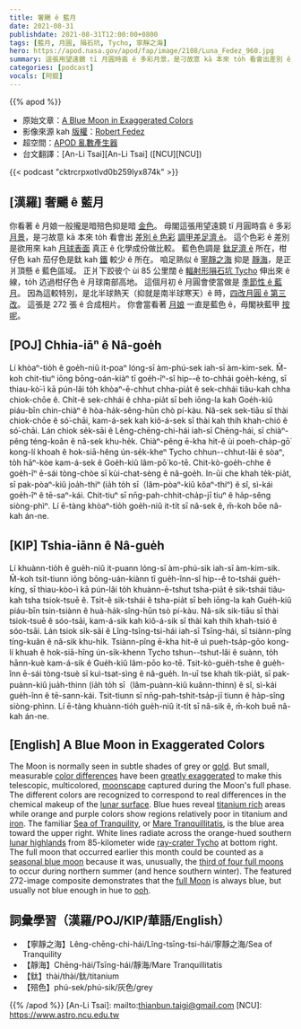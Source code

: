 ```yaml
---
title: 奢颺 ê 藍月
date: 2021-08-31
publishdate: 2021-08-31T12:00:00+0800
tags: [藍月, 月圓, 隕石坑, Tycho, 寧靜之海]
hero: https://apod.nasa.gov/apod/fap/image/2108/Luna_Fedez_960.jpg
summary: 這張用望遠鏡 tī 月圓時翕 ê 多彩月景，是刁故意 kā 本來 to̍h 看會出差別 ê 色彩調甲差足濟 ê。
categories: [podcast]
vocals: [阿錕]
---
```


{{% apod %}}

- 原始文章：[A Blue Moon in Exaggerated Colors](https://apod.nasa.gov/apod/ap210831.html)
- 影像來源 kah [版權][copyright]：[Robert Fedez](https://www.facebook.com/RobertFedezz)
- 超空間：[APOD 亂數產生器](https://apod.nasa.gov/apod/random_apod.html)
- 台文翻譯：[An-Li Tsai][An-Li Tsai] ([NCU][NCU])

{{< podcast "cktrcrpxotlvd0b259lyx874k" >}}

## [漢羅] 奢颺 ê 藍月
你看著 ê 月娘一般攏是暗殕色抑是暗 [金色][gold]。
毋閣這張用望遠鏡 tī 月圓時翕 ê 多彩 [月景][moonscape]，是刁故意 kā 本來 to̍h 看會出 [差別 ê 色彩][color differences] [調甲差足濟 ê][greatly exaggerated]。
這个色彩 ê 差別是欲用來 kah [月球表面][lunar surface] 真正 ê 化學成份做比較。
藍色色調是 [鈦足濟 ê][titanium rich] 所在，柑仔色 kah 茄仔色是鈦 kah [鐵][iron] 較少 ê 所在。
咱足熟似 ê [寧靜之海][Sea of Tranquility] 抑是 [靜海][Mare Tranquillitatis]，是正爿頂懸 ê 藍色區域。
正爿下跤彼个 ùi 85 公里闊 ê [輻射形隕石坑 Tycho][ray-crater Tycho] 伸出來 ê 線，to̍h 迒過柑仔色 ê 月球南部高地。
這個月初 ê 月圓會使當做是 [季節性 ê 藍月][seasonal blue moon]。
因為這較特別，是北半球熱天（抑就是南半球寒天）ê 時，[四改月圓 ê 第三改][third of four full moons]。
這張是 272 張 ê 合成相片。
你會當看著 [月娘][full Moon] 一直是藍色 ê，毋閣袂藍甲 [按呢][ooh]。

## [POJ] Chhia-iāⁿ ê Nâ-goe̍h
Lí khòaⁿ-tio̍h ê goe̍h-niû it-poaⁿ lóng-sī àm-phú-sek iah-sī àm-kim-sek.
M̄-koh chit-tiuⁿ iōng bōng-oán-kiàⁿ tī goe̍h-îⁿ-sî hip--ê to-chhái goe̍h-kéng, sī thiau-kò͘-ì kā pún-lâi to̍h khòaⁿ-ē-chhut chha-pia̍t ê sek-chhái tiâu-kah chha chiok-chōe ê.
Chi̍t-ê sek-chhái ê chha-pia̍t sī beh iōng-la kah Goe̍h-kiû piáu-bīn chin-chiàⁿ ê hòa-ha̍k-sêng-hūn chò pí-kàu.
Nâ-sek sek-tiāu sī thài chiok-chōe ê só͘-chāi, kam-á-sek kah kiô-á-sek sī thài kah thih khah-chió ê só͘-chāi.
Lán chiok se̍k-sāi ê Lêng-chēng-chi-hái iah-sī Chēng-hái, sī chiàⁿ-pêng téng-koân ê nâ-sek khu-he̍k.
Chiàⁿ-pêng ē-kha hit-ê ùi poeh-cha̍p-gō͘ kong-lí khoah ê hok-siā-hêng ún-se̍k-kheⁿ Tycho chhun--chhut-lâi ê sòaⁿ, to̍h hāⁿ-kòe kam-á-sek ê Goe̍h-kiû lâm-pō͘ ko-tē.
Chit-kò-goe̍h-chhe ê goe̍h-îⁿ ē-sái tòng-chòe sī kùi-chat-sèng ê nâ-goe̍h.
In-ūi che khah te̍k-pia̍t, sī pak-pòaⁿ-kiû joa̍h-thiⁿ (ia̍h to̍h sī（lâm-pòaⁿ-kiû kôaⁿ-thiⁿ) ê sî, sì-kái goe̍h-îⁿ ê tē-saⁿ-kái.
Chit-tiuⁿ sī nn̄g-pah-chhit-cha̍p-jī tiuⁿ ê ha̍p-sêng siòng-phìⁿ.
Lí ē-tàng khòaⁿ-tio̍h goe̍h-niû it-ti̍t sī nâ-sek ê, m̄-koh bōe nâ-kah án-ne.

## [KIP] Tshia-iānn ê Nâ-gue̍h
Lí khuànn-tio̍h ê gue̍h-niû it-puann lóng-sī àm-phú-sik iah-sī àm-kim-sik.
M̄-koh tsit-tiunn iōng bōng-uán-kiànn tī gue̍h-înn-sî hip--ê to-tshái gue̍h-kíng, sī thiau-kòo-ì kā pún-lâi to̍h khuànn-ē-tshut tsha-pia̍t ê sik-tshái tiâu-kah tsha tsiok-tsuē ê.
Tsi̍t-ê sik-tshái ê tsha-pia̍t sī beh iōng-la kah Gue̍h-kiû piáu-bīn tsin-tsiànn ê huà-ha̍k-sîng-hūn tsò pí-kàu.
Nâ-sik sik-tiāu sī thài tsiok-tsuē ê sóo-tsāi, kam-á-sik kah kiô-á-sik sī thài kah thih khah-tsió ê sóo-tsāi.
Lán tsiok si̍k-sāi ê Lîng-tsīng-tsi-hái iah-sī Tsīng-hái, sī tsiànn-pîng tíng-kuân ê nâ-sik khu-hi̍k.
Tsiànn-pîng ē-kha hit-ê uì pueh-tsa̍p-gōo kong-lí khuah ê hok-siā-hîng ún-si̍k-khenn Tycho tshun--tshut-lâi ê suànn, to̍h hānn-kuè kam-á-sik ê Gue̍h-kiû lâm-pōo ko-tē.
Tsit-kò-gue̍h-tshe ê gue̍h-înn ē-sái tòng-tsuè sī kuì-tsat-sìng ê nâ-gue̍h.
In-uī tse khah ti̍k-pia̍t, sī pak-puànn-kiû jua̍h-thinn (ia̍h to̍h sī（lâm-puànn-kiû kuânn-thinn) ê sî, sì-kái gue̍h-înn ê tē-sann-kái.
Tsit-tiunn sī nn̄g-pah-tshit-tsa̍p-jī tiunn ê ha̍p-sîng siòng-phìnn.
Lí ē-tàng khuànn-tio̍h gue̍h-niû it-ti̍t sī nâ-sik ê, m̄-koh buē nâ-kah án-ne.

## [English] A Blue Moon in Exaggerated Colors
The Moon is normally seen in subtle shades of grey or [gold][gold].
But small, measurable [color differences][color differences] have been [greatly exaggerated][greatly exaggerated] to make this telescopic, multicolored, [moonscape][moonscape] captured during the Moon's full phase.
The different colors are recognized to correspond to real differences in the chemical makeup of the [lunar surface][lunar surface].
Blue hues reveal [titanium rich][titanium rich] areas while orange and purple colors show regions relatively poor in titanium and [iron][iron].
The familiar [Sea of Tranquility][Sea of Tranquility], or [Mare Tranquillitatis][Mare Tranquillitatis], is the blue area toward the upper right.
White lines radiate across the orange-hued southern [lunar highlands][lunar highlands] from 85-kilometer wide [ray-crater Tycho][ray-crater Tycho] at bottom right.
The full moon that occurred earlier this month could be counted as a [seasonal blue moon][seasonal blue moon] because it was, unusually, the [third of four full moons][third of four full moons] to occur during northern summer (and hence southern winter).
The featured 272-image composite demonstrates that the [full Moon][full Moon] is always blue, but usually not blue enough in hue to [ooh][ooh].

## 詞彙學習（漢羅/POJ/KIP/華語/English）
- 【寧靜之海】Lêng-chēng-chi-hái/Lîng-tsīng-tsi-hái/寧靜之海/Sea of Tranquility
- 【靜海】Chēng-hái/Tsīng-hái/靜海/Mare Tranquillitatis
- 【鈦】thài/thài/鈦/titanium
- 【殕色】phú-sek/phú-sik/灰色/grey

{{% /apod %}}
[An-Li Tsai]: mailto:thianbun.taigi@gmail.com
[NCU]: https://www.astro.ncu.edu.tw

[copyright]: https://apod.nasa.gov/apod/fap/lib/about_apod.html#srapply

[gold]:https://apod.nasa.gov/apod/ap201111.html
[color differences]:https://apod.nasa.gov/apod/ap030829.html
[greatly exaggerated]:https://e4p7c9i3.stackpathcdn.com/wp-content/uploads/2016/03/25-60.jpg
[moonscape]:https://apod.nasa.gov/apod/ap031109.html
[lunar surface]:https://solarsystem.nasa.gov/moons/earths-moon/in-depth/
[titanium rich]:http://www.psrd.hawaii.edu/Dec00/highTi.html
[iron]:https://www.usgs.gov/science-support/osqi/yes/resources-teachers/find-a-feature-red-rocks
[Sea of Tranquility]:https://www.nasa.gov/exploration/home/19jul_seaoftranquillity.html
[Mare Tranquillitatis]:https://en.wikipedia.org/wiki/Mare_Tranquillitatis
[lunar highlands]:https://upload.wikimedia.org/wikipedia/commons/6/61/Moon_names.svg
[ray-crater Tycho]:https://solarsystem.nasa.gov/resources/2264/tycho-crater-on-the-moon-labeled/
[seasonal blue moon]:https://en.wikipedia.org/wiki/Blue_moon#Seasonal
[third of four full moons]:https://skyandtelescope.org/astronomy-news/true-blue-moon/
[full Moon]:https://earthsky.org/astronomy-essentials/when-is-the-next-blue-moon/
[ooh]:https://en.wiktionary.org/wiki/ooh#Interjection
